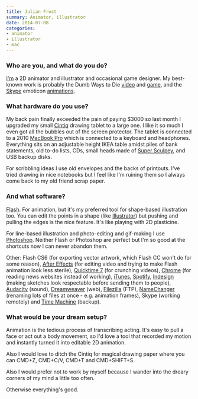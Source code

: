 ```yaml
---
title: Julian Frost
summary: Animator, illustrator
date: 2014-07-08
categories:
- animator
- illustrator
- mac
---
```


### Who are you, and what do you do?

[I'm](http://julianfrost.co.nz/things/ "Julian's website.") a 2D animator and illustrator and occasional game designer. My best-known work is probably the Dumb Ways to Die [video](https://www.youtube.com/watch?v=IJNR2EpS0jw "The 'Dumb Ways to Die' video on YouTube.") and [game][dumb-ways-to-die-ios], and the [Skype][] emoticon [animations](http://julianfrost.co.nz/things/skype-emoticons/ "Julian's Skype animations.").

### What hardware do you use?

My back pain finally exceeded the pain of paying $3000 so last month I upgraded my small [Cintiq][] drawing tablet to a large one. I like it so much I even got all the bubbles out of the screen protector. The tablet is connected to a 2010 [MacBook Pro][macbook-pro] which is connected to a keyboard and headphones. Everything sits on an adjustable height IKEA table amidst piles of bank statements, old to-do lists, CDs, small heads made of [Super Sculpey][super-sculpey], and USB backup disks.

For scribbling ideas I use old envelopes and the backs of printouts. I've tried drawing in nice notebooks but I feel like I'm ruining them so I always come back to my old friend scrap paper.

### And what software?

[Flash][]. For animation, but it's my preferred tool for shape-based illustration too. You can edit the points in a shape (like [Illustrator][]) but pushing and pulling the edges is the nice feature. It's like playing with 2D plasticine.

For line-based illustration and photo-editing and gif-making I use [Photoshop][]. Neither Flash or Photoshop are perfect but I'm so good at the shortcuts now I can never abandon them.

Other: Flash CS6 (for exporting vector artwork, which Flash CC won't do for some reason), [After Effects][after-effects] (for editing video and trying to make Flash animation look less sterile), [Quicktime 7][quicktime-pro] (for crunching videos), [Chrome][] (for reading news websites instead of working), [iTunes][], [Spotify][], [Indesign][] (making sketches look respectable before sending them to people), [Audacity][] (sound), [Dreamweaver][] (web), [Filezilla][] (FTP), [NameChanger][] (renaming lots of files at once - e.g. animation frames), Skype (working remotely) and [Time Machine][time-machine] (backup).

### What would be your dream setup?

Animation is the tedious process of transcribing acting. It's easy to pull a face or act out a body movement, so I'd love a tool that recorded my motion and instantly turned it into editable 2D animation.

Also I would love to ditch the Cintiq for magical drawing paper where you can CMD+Z, CMD+C/V, CMD+T and CMD+SHIFT+S.

Also I would prefer not to work by myself because I wander into the dreary corners of my mind a little too often.

Otherwise everything's good.

[after-effects]: https://www.adobe.com/products/aftereffects.html "Motion graphics and video editing software."
[audacity]: https://sourceforge.net/projects/audacity/ "An open-source, cross-platform audio editor."
[chrome]: https://www.google.com/intl/en/chrome/ "A WebKit-based browser, where each tab runs in its own thread."
[cintiq]: https://www.wacom.com/en-us/us/cintiq "A computer screen you can draw on."
[dreamweaver]: https://www.adobe.com/products/dreamweaver.html "A WYSIWYG editor."
[dumb-ways-to-die-ios]: https://apps.apple.com/au/app/dumb-ways-to-die/id639930688 "A game based on the video of the same name."
[filezilla]: https://filezilla-project.org/ "Open-source FTP software."
[flash]: https://en.wikipedia.org/wiki/Adobe_Flash "A software and animation editor."
[illustrator]: https://www.adobe.com/products/illustrator.html "A vector graphics editor."
[indesign]: https://www.adobe.com/products/indesign.html "A desktop/web publishing application."
[itunes]: https://www.apple.com/itunes/ "A jukebox application and online store."
[macbook-pro]: https://www.apple.com/macbook-pro/ "A laptop."
[namechanger]: https://mrrsoftware.com/namechanger/ "Mac software for renaming files in bulk."
[photoshop]: https://www.adobe.com/products/photoshop.html "A bitmap image editor."
[quicktime-pro]: https://support.apple.com/en-us/HT201175 "A commercial version of QuickTime."
[skype]: https://www.skype.com/en/ "Voice and video chat software."
[spotify]: https://open.spotify.com/__noul__?pfhp=2c2ccb58-8a92-4713-a1c0-8b43b3090b49 "A music streaming service."
[super-sculpey]: https://www.sculpey.com/product/super-sculpey/ "A polymer modelling clay."
[time-machine]: https://en.wikipedia.org/wiki/Time_Machine_(Mac_OS) "Backup software for the masses, included with Mac OS X 10.5."
